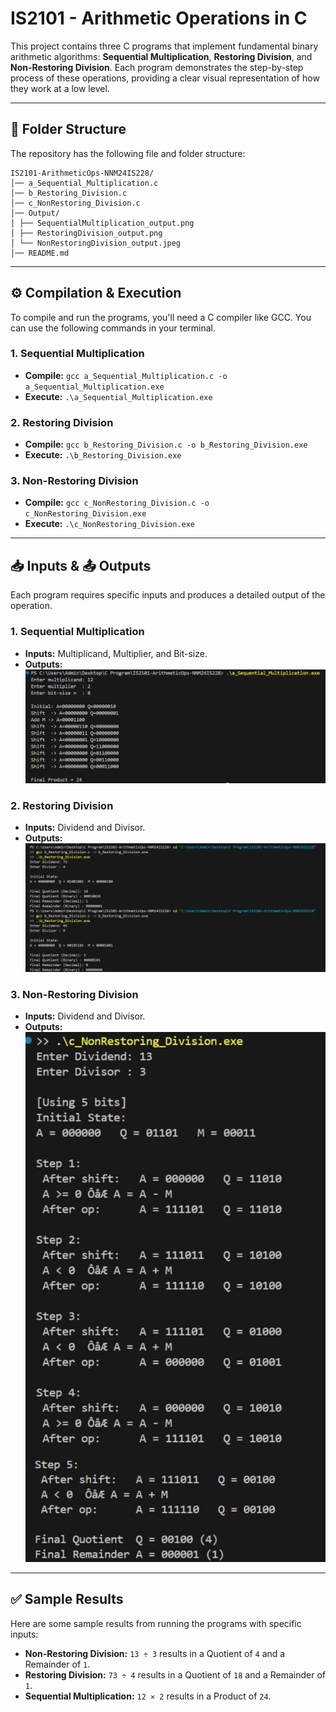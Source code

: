 # IS2101 - Arithmetic Operations in C

This project contains three C programs that implement fundamental binary arithmetic algorithms: **Sequential Multiplication**, **Restoring Division**, and **Non-Restoring Division**. Each program demonstrates the step-by-step process of these operations, providing a clear visual representation of how they work at a low level.

-----

## 📂 Folder Structure

The repository has the following file and folder structure:

```
IS2101-ArithmeticOps-NNM24IS228/
│── a_Sequential_Multiplication.c
│── b_Restoring_Division.c
│── c_NonRestoring_Division.c
│── Output/
│ ├── SequentialMultiplication_output.png
│ ├── RestoringDivision_output.png
│ └── NonRestoringDivision_output.jpeg
│── README.md
```

-----

## ⚙️ Compilation & Execution

To compile and run the programs, you'll need a C compiler like GCC. You can use the following commands in your terminal.

### 1\. Sequential Multiplication

  * **Compile:** `gcc a_Sequential_Multiplication.c -o a_Sequential_Multiplication.exe`
  * **Execute:** `.\a_Sequential_Multiplication.exe`

### 2\. Restoring Division

  * **Compile:** `gcc b_Restoring_Division.c -o b_Restoring_Division.exe`
  * **Execute:** `.\b_Restoring_Division.exe`

### 3\. Non-Restoring Division

  * **Compile:** `gcc c_NonRestoring_Division.c -o c_NonRestoring_Division.exe`
  * **Execute:** `.\c_NonRestoring_Division.exe`

-----

## 📥 Inputs & 📤 Outputs

Each program requires specific inputs and produces a detailed output of the operation.

### 1\. Sequential Multiplication

  * **Inputs:** Multiplicand, Multiplier, and Bit-size.
  * **Outputs:**![Sequential Multiplication Output](./Output/SequentialMultiplication_output.png)

### 2\. Restoring Division

  * **Inputs:** Dividend and Divisor.
  * **Outputs:**![Restoring Division Output](./Output/RestoringDivision_output.png)

### 3\. Non-Restoring Division

  * **Inputs:** Dividend and Divisor.
  * **Outputs:**![Non-Restoring Division Output](./Output/NonRestoringDivision_output.jpeg)

-----

## ✅ Sample Results

Here are some sample results from running the programs with specific inputs:

  * **Non-Restoring Division:** `13 ÷ 3` results in a Quotient of `4` and a Remainder of `1`.
  * **Restoring Division:** `73 ÷ 4` results in a Quotient of `18` and a Remainder of `1`.
  * **Sequential Multiplication:** `12 × 2` results in a Product of `24`.
